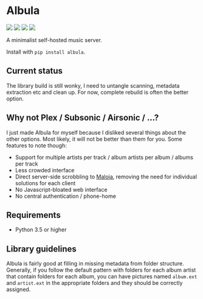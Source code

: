 # Albula

[![](https://img.shields.io/pypi/v/albula?style=for-the-badge)](https://pypi.org/project/albula/)
[![](https://img.shields.io/pypi/dm/albula?style=for-the-badge)](https://pypi.org/project/albula/)
[![](https://img.shields.io/github/stars/krateng/albula?style=for-the-badge&color=purple)](https://github.com/krateng/albula/stargazers)
[![](https://img.shields.io/pypi/l/albula?style=for-the-badge)](https://github.com/krateng/albula/blob/master/LICENSE)

A minimalist self-hosted music server.

Install with `pip install albula`.

## Current status

The library build is still wonky, I need to untangle scanning, metadata extraction etc and clean up. For now, complete rebuild is often the better option.

## Why not Plex / Subsonic / Airsonic / ...?

I just made Albula for myself because I disliked several things about the other options. Most likely, it will not be better than them for you. Some features to note though:

* Support for multiple artists per track / album artists per album / albums per track
* Less crowded interface
* Direct server-side scrobbling to [Maloja](https://github.com/krateng/maloja), removing the need for individual solutions for each client
* No Javascript-bloated web interface
* No central authentication / phone-home

## Requirements

* Python 3.5 or higher

## Library guidelines

Albula is fairly good at filling in missing metadata from folder structure. Generally, if you follow the default pattern with folders for each album artist that contain folders for each album, you can have pictures named `album.ext` and `artist.ext` in the appropriate folders and they should be correctly assigned.
